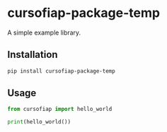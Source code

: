 # cursofiap-package-temp

A simple example library.

## Installation

```sh
pip install cursofiap-package-temp
```

## Usage

```python
from cursofiap import hello_world

print(hello_world())
```
